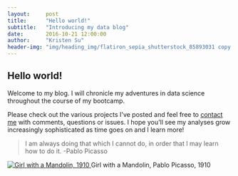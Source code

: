 ```yaml
---
layout:     post
title:      "Hello world!"
subtitle:   "Introducing my data blog"
date:       2016-10-21 12:00:00
author:     "Kristen Su"
header-img: "img/heading_img/flatiron_sepia_shutterstock_85893031 copy.jpg"
---
```


<h2 class="pageTitle"> Hello world! </h2>

<p> Welcome to my blog. I will chronicle my adventures in data science throughout the course of my bootcamp.
</p>

<p> Please check out the various projects I've posted and feel free to  <a href='/contact'>contact me</a> with comments, questions or issues. I hope you'll see my analyses grow increasingly sophisticated as time goes on and I learn more!
</p>

<blockquote>I am always doing that which I cannot do, in order that I may learn how to do it. -Pablo Picasso </blockquote>


<a href="#">
    <img src="{{ site.baseurl }}/img/heading_img/Girl_with_a_Mandolin_(Fanny_Tellier).jpg" alt="Girl with a Mandolin, 1910">
</a>
<span class="caption text-muted">Girl with a Mandolin, Pablo Picasso, 1910</span>
